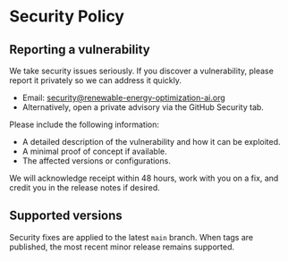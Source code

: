 # Security Policy

## Reporting a vulnerability

We take security issues seriously. If you discover a vulnerability, please report it privately so we can address it quickly.

- Email: security@renewable-energy-optimization-ai.org
- Alternatively, open a private advisory via the GitHub Security tab.

Please include the following information:
- A detailed description of the vulnerability and how it can be exploited.
- A minimal proof of concept if available.
- The affected versions or configurations.

We will acknowledge receipt within 48 hours, work with you on a fix, and credit you in the release notes if desired.

## Supported versions

Security fixes are applied to the latest `main` branch. When tags are published, the most recent minor release remains supported.
